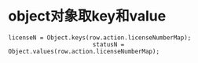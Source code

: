 # object对象取key和value

```
licenseN = Object.keys(row.action.licenseNumberMap);
						statusN = Object.values(row.action.licenseNumberMap);
```

